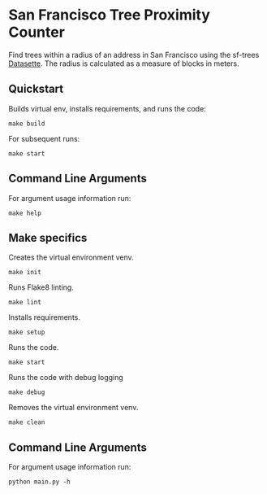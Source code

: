 # San Francisco Tree Proximity Counter
Find trees within a radius of an address in San Francisco using the sf-trees [Datasette](https://san-francisco.datasettes.com/sf-trees/Street_Tree_List).
The radius is calculated as a measure of blocks in meters.

## Quickstart
Builds virtual env, installs requirements, and runs the code:
```
make build
```

For subsequent runs:
```
make start
```

## Command Line Arguments
For argument usage information run:

```
make help
```

## Make specifics

Creates the virtual environment venv.
```
make init
```

Runs Flake8 linting.
```
make lint
```

Installs requirements.
```
make setup
```

Runs the code.
```
make start
```

Runs the code with debug logging
```
make debug
```

Removes the virtual environment venv.
```
make clean
```

## Command Line Arguments
For argument usage information run:

```
python main.py -h
```